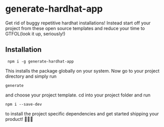 # generate-hardhat-app

Get rid of buggy repetitive hardhat installations!
Instead start off your project from these open source templates and reduce your time to GTFOL(look it up, seriously!)

## Installation

``` npm i -g generate-hardhat-app```

This installs the package globally on your system. Now go to your project directory and simply run 

```generate```

and choose your project template. cd into your project folder and run 

```npm i --save-dev```

to install the project specific dependencies and get started shipping your product! 🚀🚀🚀
